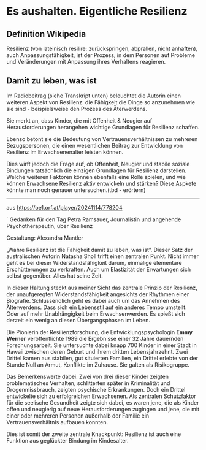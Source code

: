 # Es aushalten. Eigentliche Resilienz


## Definition Wikipedia

Resilienz (von lateinisch resilire: zurückspringen, abprallen, nicht anhaften), auch Anpassungsfähigkeit, ist der Prozess, in dem Personen auf Probleme und Veränderungen mit Anpassung ihres Verhaltens reagieren.

## Damit zu leben, was ist

Im Radiobeitrag (siehe Transkript unten) beleuchtet die Autorin einen weiteren Aspekt von Resilienz: die Fähigkeit die Dinge so anzunehmen wie sie sind - beispielsweise den Prozess des Äterwerdens.

Sie merkt an, dass Kinder, die mit Offenheit & Neugier auf Herausforderungen herangehen wichtige Grundlagen für Resilienz schaffen.

Ebenso betont sie die Bedeutung von Vertrauensverhältnissen zu mehreren Bezugspersonen, die einen wesentlichen Beitrag zur Entwicklung von Resilienz im Erwachsenenalter leisten können.

Dies wirft jedoch die Frage auf, ob Offenheit, Neugier und stabile soziale Bindungen tatsächlich die einzigen Grundlagen für Resilienz darstellen.
Welche weiteren Faktoren können ebenfalls eine Rolle spielen, und wie können Erwachsene Resilienz aktiv entwickeln und stärken? Diese Aspkete könnte man noch genauer untersuchen.(tbd - erörtern)


---

aus https://oe1.orf.at/player/20241114/778204

`
Gedanken für den Tag
Petra Ramsauer, Journalistin und angehende Psychotherapeutin, über Resilienz

Gestaltung: Alexandra Mantler

„Wahre Resilienz ist die Fähigkeit damit zu leben, was ist“. Dieser Satz der australischen Autorin Natasha Sholl trifft einen zentralen Punkt. Nicht immer geht es bei dieser Widerstandsfähigkeit darum, einmalige elementare Erschütterungen zu verkraften. Auch um Elastizität der Erwartungen sich selbst gegenüber. Alles hat seine Zeit.

In dieser Haltung steckt aus meiner Sicht das zentrale Prinzip der Resilienz, der unaufgeregten Widerstandsfähigkeit angesichts der Rhythmen einer Biografie. Schlussendlich geht es dabei auch um das Annehmen des Älterwerdens. Dass sich ein Lebensstil auf ein anderes Tempo umstellt. Oder auf mehr Unabhängigkeit beim Erwachsenwerden. Es spießt sich derzeit ein wenig an diesen Übergangsphasen im Leben.

Die Pionierin der Resilienzforschung, die Entwicklungspsychologin **Emmy Werner** veröffentlichte 1989 die Ergebnisse einer 32 Jahre dauernden Forschungsarbeit. Sie untersuchte dabei knapp 700 Kinder in einer Stadt in Hawaii zwischen deren Geburt und ihrem dritten Lebensjahrzehnt. Zwei Drittel kamen aus stabilen, gut situierten Familien, ein Drittel erlebte von der Stunde Null an Armut, Konflikte im Zuhause. Sie galten als Risikogruppe.

Das Bemerkenswerte dabei: Zwei von drei dieser Kinder zeigten problematisches Verhalten, schlitterten später in Kriminalität und Drogenmissbrauch, zeigten psychische Erkrankungen. Doch ein Drittel entwickelte sich zu erfolgreichen Erwachsenen. Als zentralen Schutzfaktor für die seelische Gesundheit zeigte sich dabei, es waren jene, die als Kinder offen und neugierig auf neue Herausforderungen zugingen und jene, die mit einer oder mehreren Personen außerhalb der Familie ein Vertrauensverhältnis aufbauen konnten.

Dies ist somit der zweite zentrale Knackpunkt: Resilienz ist auch eine Funktion aus geglückter Bindung im Kindesalter.
`


